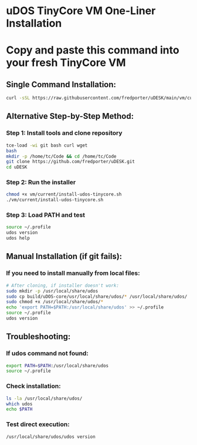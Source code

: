 # uDOS TinyCore VM One-Liner Installation
# Copy and paste this command into your fresh TinyCore VM

## Single Command Installation:
```bash
curl -sSL https://raw.githubusercontent.com/fredporter/uDESK/main/vm/current/quick-vm-setup.sh | bash
```

## Alternative Step-by-Step Method:

### Step 1: Install tools and clone repository
```bash
tce-load -wi git bash curl wget
bash
mkdir -p /home/tc/Code && cd /home/tc/Code
git clone https://github.com/fredporter/uDESK.git
cd uDESK
```

### Step 2: Run the installer
```bash
chmod +x vm/current/install-udos-tinycore.sh
./vm/current/install-udos-tinycore.sh
```

### Step 3: Load PATH and test
```bash
source ~/.profile
udos version
udos help
```

## Manual Installation (if git fails):

### If you need to install manually from local files:
```bash
# After cloning, if installer doesn't work:
sudo mkdir -p /usr/local/share/udos
sudo cp build/uDOS-core/usr/local/share/udos/* /usr/local/share/udos/
sudo chmod +x /usr/local/share/udos/*
echo 'export PATH=$PATH:/usr/local/share/udos' >> ~/.profile
source ~/.profile
udos version
```

## Troubleshooting:

### If udos command not found:
```bash
export PATH=$PATH:/usr/local/share/udos
source ~/.profile
```

### Check installation:
```bash
ls -la /usr/local/share/udos/
which udos
echo $PATH
```

### Test direct execution:
```bash
/usr/local/share/udos/udos version
```
